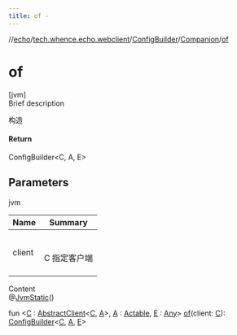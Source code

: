 ```yaml
---
title: of -
---
```

//[echo](../../../index.md)/[tech.whence.echo.webclient](../../index.md)/[ConfigBuilder](../index.md)/[Companion](index.md)/[of](of.md)



# of  
[jvm]  
Brief description  


构造



#### Return  


ConfigBuilder<C, A, E>



## Parameters  
  
jvm  
  
|  Name|  Summary| 
|---|---|
| client| <br><br>C 指定客户端<br><br>
  
  
Content  
@[JvmStatic](https://kotlinlang.org/api/latest/jvm/stdlib/kotlin.jvm/-jvm-static/index.html)()  
  
fun <[C](of.md) : [AbstractClient](../../-abstract-client/index.md)<[C](of.md), [A](of.md)>, [A](of.md) : [Actable](../../-actable/index.md), [E](of.md) : [Any](https://kotlinlang.org/api/latest/jvm/stdlib/kotlin/-any/index.html)> [of](of.md)(client: [C](of.md)): [ConfigBuilder](../index.md)<[C](of.md), [A](of.md), [E](of.md)>  



